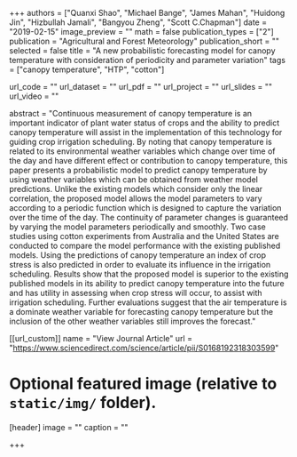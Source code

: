 +++
authors = ["Quanxi Shao", "Michael Bange", "James Mahan", "Huidong Jin", "Hizbullah Jamali", "Bangyou Zheng", "Scott C.Chapman"]
date = "2019-02-15"
image_preview = ""
math = false
publication_types = ["2"]
publication = "Agricultural and Forest Meteorology"
publication_short = ""
selected = false
title = "A new probabilistic forecasting model for canopy temperature with consideration of periodicity and parameter variation"
tags = ["canopy temperature", "HTP", "cotton"]

url_code = ""
url_dataset = ""
url_pdf = ""
url_project = ""
url_slides = ""
url_video = ""

abstract = "Continuous measurement of canopy temperature is an important indicator of plant water status of crops and the ability to predict canopy temperature will assist in the implementation of this technology for guiding crop irrigation scheduling. By noting that canopy temperature is related to its environmental weather variables which change over time of the day and have different effect or contribution to canopy temperature, this paper presents a probabilistic model to predict canopy temperature by using weather variables which can be obtained from weather model predictions. Unlike the existing models which consider only the linear correlation, the proposed model allows the model parameters to vary according to a periodic function which is designed to capture the variation over the time of the day. The continuity of parameter changes is guaranteed by varying the model parameters periodically and smoothly. Two case studies using cotton experiments from Australia and the United States are conducted to compare the model performance with the existing published models. Using the predictions of canopy temperature an index of crop stress is also predicted in order to evaluate its influence in the irrigation scheduling. Results show that the proposed model is superior to the existing published models in its ability to predict canopy temperature into the future and has utility in assessing when crop stress will occur, to assist with irrigation scheduling. Further evaluations suggest that the air temperature is a dominate weather variable for forecasting canopy temperature but the inclusion of the other weather variables still improves the forecast."



[[url_custom]]
name = "View Journal Article"
url = "https://www.sciencedirect.com/science/article/pii/S0168192318303599"

# Optional featured image (relative to `static/img/` folder).
[header]
image = ""
caption = ""

+++
